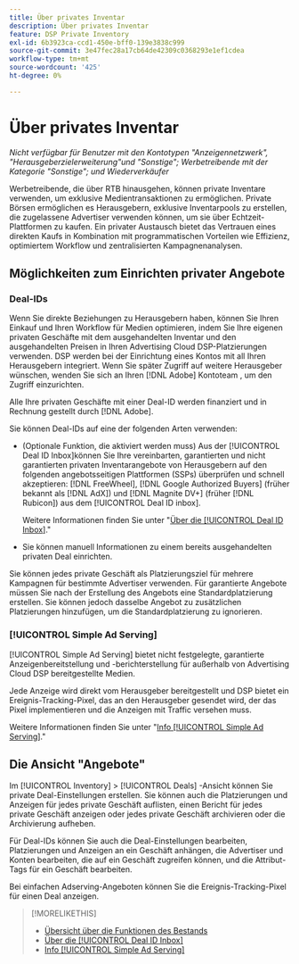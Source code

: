 ```yaml
---
title: Über privates Inventar
description: Über privates Inventar
feature: DSP Private Inventory
exl-id: 6b3923ca-ccd1-450e-bff0-139e3838c999
source-git-commit: 3e47fec28a17cb64de42309c0368293e1ef1cdea
workflow-type: tm+mt
source-wordcount: '425'
ht-degree: 0%

---
```


# Über privates Inventar

*Nicht verfügbar für Benutzer mit den Kontotypen &quot;Anzeigennetzwerk&quot;, &quot;Herausgeberzielerweiterung&quot;und &quot;Sonstige&quot;; Werbetreibende mit der Kategorie &quot;Sonstige&quot;; und Wiederverkäufer*

Werbetreibende, die über RTB hinausgehen, können private Inventare verwenden, um exklusive Medientransaktionen zu ermöglichen. Private Börsen ermöglichen es Herausgebern, exklusive Inventarpools zu erstellen, die zugelassene Advertiser verwenden können, um sie über Echtzeit-Plattformen zu kaufen. Ein privater Austausch bietet das Vertrauen eines direkten Kaufs in Kombination mit programmatischen Vorteilen wie Effizienz, optimiertem Workflow und zentralisierten Kampagnenanalysen.

## Möglichkeiten zum Einrichten privater Angebote

### Deal-IDs

Wenn Sie direkte Beziehungen zu Herausgebern haben, können Sie Ihren Einkauf und Ihren Workflow für Medien optimieren, indem Sie Ihre eigenen privaten Geschäfte mit dem ausgehandelten Inventar und den ausgehandelten Preisen in Ihren Advertising Cloud DSP-Platzierungen verwenden. DSP werden bei der Einrichtung eines Kontos mit all Ihren Herausgebern integriert. Wenn Sie später Zugriff auf weitere Herausgeber wünschen, wenden Sie sich an Ihren [!DNL Adobe] Kontoteam , um den Zugriff einzurichten. <!-- + sentence from Ramey? (no longer here) about how we certify the publishers -->

Alle Ihre privaten Geschäfte mit einer Deal-ID werden finanziert und in Rechnung gestellt durch [!DNL Adobe].

Sie können Deal-IDs auf eine der folgenden Arten verwenden:

* (Optionale Funktion, die aktiviert werden muss) Aus der [!UICONTROL Deal ID Inbox]können Sie Ihre vereinbarten, garantierten und nicht garantierten privaten Inventarangebote von Herausgebern auf den folgenden angebotsseitigen Plattformen (SSPs) überprüfen und schnell akzeptieren: [!DNL FreeWheel], [!DNL Google Authorized Buyers] (früher bekannt als [!DNL AdX]) und [!DNL Magnite DV+] (früher [!DNL Rubicon]) aus dem [!UICONTROL Deal ID inbox].

   Weitere Informationen finden Sie unter &quot;[Über die [!UICONTROL Deal ID Inbox]](deal-id-inbox-about.md).&quot;

* Sie können manuell Informationen zu einem bereits ausgehandelten privaten Deal einrichten.

Sie können jedes private Geschäft als Platzierungsziel für mehrere Kampagnen für bestimmte Advertiser verwenden. Für garantierte Angebote müssen Sie nach der Erstellung des Angebots eine Standardplatzierung erstellen. Sie können jedoch dasselbe Angebot zu zusätzlichen Platzierungen hinzufügen, um die Standardplatzierung zu ignorieren.

### [!UICONTROL Simple Ad Serving]

[!UICONTROL Simple Ad Serving] bietet nicht festgelegte, garantierte Anzeigenbereitstellung und -berichterstellung für außerhalb von Advertising Cloud DSP bereitgestellte Medien.

Jede Anzeige wird direkt vom Herausgeber bereitgestellt und DSP bietet ein Ereignis-Tracking-Pixel, das an den Herausgeber gesendet wird, der das Pixel implementieren und die Anzeigen mit Traffic versehen muss.

Weitere Informationen finden Sie unter &quot;[Info [!UICONTROL Simple Ad Serving]](simple-deal-about.md).&quot;

## Die Ansicht &quot;Angebote&quot;

Im [!UICONTROL Inventory] > [!UICONTROL Deals] -Ansicht können Sie private Deal-Einstellungen erstellen. Sie können auch die Platzierungen und Anzeigen für jedes private Geschäft auflisten, einen Bericht für jedes private Geschäft anzeigen oder jedes private Geschäft archivieren oder die Archivierung aufheben.

Für Deal-IDs können Sie auch die Deal-Einstellungen bearbeiten, Platzierungen und Anzeigen an ein Geschäft anhängen, die Advertiser und Konten bearbeiten, die auf ein Geschäft zugreifen können, und die Attribut-Tags für ein Geschäft bearbeiten.

Bei einfachen Adserving-Angeboten können Sie die Ereignis-Tracking-Pixel für einen Deal anzeigen.

>[!MORELIKETHIS]
>
>* [Übersicht über die Funktionen des Bestands](/help/dsp/inventory/inventory-overview.md)
>* [Über die [!UICONTROL Deal ID Inbox]](/help/dsp/inventory/deal-id-inbox-about.md)
>* [Info [!UICONTROL Simple Ad Serving]](simple-deal-about.md)

